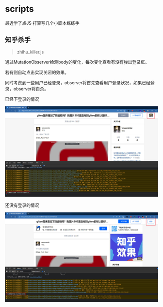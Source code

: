 # scripts
最近学了点JS 打算写几个小脚本练练手

## 知乎杀手

> zhihu_killer.js

通过MutationObserver检测body的变化，每次变化查看有没有弹出登录框。

若有则自动点击实现关闭的效果。

同时考虑到一些用户已经登录，observer将首先查看用户登录状况，如果已经登录，observer将自杀。

已经下登录的情况

![](assets/%E5%B7%B2%E7%BB%8F%E7%99%BB%E5%BD%95.jpg)

还没有登录的情况

![](assets/%E8%87%AA%E5%8A%A8%E5%85%B3%E9%97%AD.jpg)
